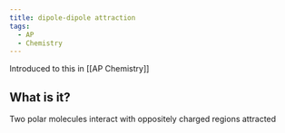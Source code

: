 ```yaml
---
title: dipole-dipole attraction
tags:
  - AP
  - Chemistry
---
```

Introduced to this in [[AP Chemistry]]

## What is it?

Two polar molecules interact with oppositely charged regions attracted
